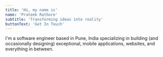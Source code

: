```yaml
---
title: 'Hi, my name is'
name: 'Prateek Rathore'
subtitle: 'Transforming ideas into reality'
buttonText: 'Get In Touch'
---
```


I'm a software engineer based in Pune, India specializing in building (and occasionally designing) exceptional, mobile applications, websites, and everything in between.
